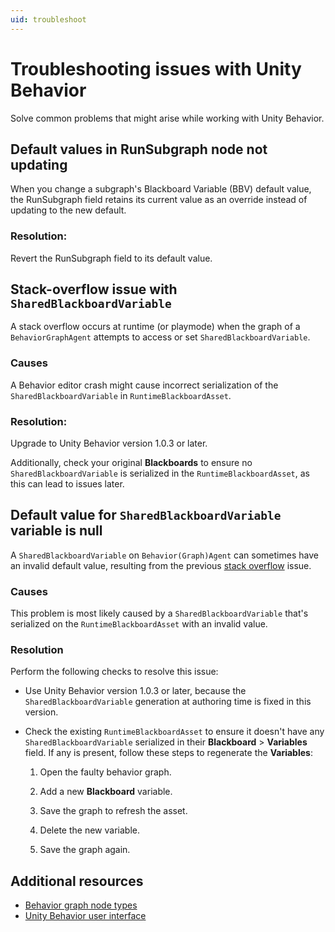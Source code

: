 ```yaml
---
uid: troubleshoot
---
```


# Troubleshooting issues with Unity Behavior

Solve common problems that might arise while working with Unity Behavior.

## Default values in RunSubgraph node not updating

When you change a subgraph's Blackboard Variable (BBV) default value, the RunSubgraph field retains its current value as an override instead of updating to the new default.

### Resolution: 

Revert the RunSubgraph field to its default value.

## Stack-overflow issue with `SharedBlackboardVariable`

A stack overflow occurs at runtime (or playmode) when the graph of a `BehaviorGraphAgent` attempts to access or set `SharedBlackboardVariable`. 

### Causes 

A Behavior editor crash might cause incorrect serialization of the `SharedBlackboardVariable` in `RuntimeBlackboardAsset`. 

### Resolution: 

Upgrade to Unity Behavior version 1.0.3 or later.

Additionally, check your original **Blackboards** to ensure no `SharedBlackboardVariable` is serialized in the `RuntimeBlackboardAsset`, as this can lead to issues later.

## Default value for `SharedBlackboardVariable` variable is null

A `SharedBlackboardVariable` on `Behavior(Graph)Agent` can sometimes have an invalid default value, resulting from the previous [stack overflow](#stack-overflow-issue-with-sharedblackboardvariable) issue.

### Causes

This problem is most likely caused by a `SharedBlackboardVariable` that's serialized on the `RuntimeBlackboardAsset` with an invalid value.

### Resolution

Perform the following checks to resolve this issue:

* Use Unity Behavior version 1.0.3 or later, because the `SharedBlackboardVariable` generation at authoring time is fixed in this version.

* Check the existing `RuntimeBlackboardAsset` to ensure it doesn't have any `SharedBlackboardVariable` serialized in their **Blackboard** > **Variables** field. If any is present, follow these steps to regenerate the **Variables**:

    1. Open the faulty behavior graph.

    2. Add a new **Blackboard** variable.

    3. Save the graph to refresh the asset.

    4. Delete the new variable.

    5. Save the graph again.

## Additional resources

* [Behavior graph node types](node-types.md)
* [Unity Behavior user interface](user-interface.md)